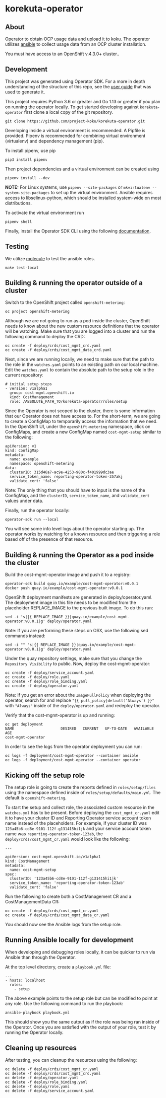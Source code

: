 # korekuta-operator

## About
Operator to obtain OCP usage data and upload it to koku. The operator utilizes [ansible](https://www.ansible.com/) to collect usage data from an OCP cluster installation.

You must have access to an OpenShift v.4.3.0+ cluster..

## Development

This project was generated using Operator SDK. For a more in depth understanding of the structure of this repo, see the [user guide](https://github.com/operator-framework/operator-sdk/blob/master/doc/ansible/user-guide.md) that was used to generate it.

This project requires Python 3.6 or greater and Go 1.13 or greater if you plan on running the operator locally. To get started developing against `korekuta-operator` first clone a local copy of the git repository.

```
git clone https://github.com/project-koku/korekuta-operator.git
```

Developing inside a virtual environment is recommended. A Pipfile is provided. Pipenv is recommended for combining virtual environment (virtualenv) and dependency management (pip).

To install pipenv, use pip

```
pip3 install pipenv
```

Then project dependencies and a virtual environment can be created using

```
pipenv install --dev
```

**NOTE:** For Linux systems, use `pipenv --site-packages` or `mkvirtualenv --system-site-packages` to set up the virtual environment. Ansible requires access to libselinux-python, which should be installed system-wide on most distributions.

To activate the virtual environment run

```
pipenv shell
```

Finally, install the Operator SDK CLI using the following [documentation](https://github.com/operator-framework/operator-sdk/blob/master/doc/user/install-operator-sdk.md).

## Testing

We utilize [molecule](https://molecule.readthedocs.io/en/latest/) to test the ansible roles.

```
make test-local
```

## Building & running the operator outside of a cluster

Switch to the OpenShift project called `openshift-metering`:

```
oc project openshift-metering
```

Although we are not going to run as a pod inside the cluster, OpenShift needs to know about the new custom resource definitions that the operator will be watching. Make sure that you are logged into a cluster and run the following command to deploy the CRD:

```
oc create -f deploy/crds/cost_mgmt_crd.yaml
oc create -f deploy/crds/cost_mgmt_data_crd.yaml
```

Next, since we are running locally, we need to make sure that the path to the role in the `watches.yaml` points to an existing path on our local machine. Edit the `watches.yaml` to contain the absolute path to the setup role in the current repository:

```
# initial setup steps
- version: v1alpha1
  group: cost-mgmt.openshift.io
  kind: CostManagement
  role: /ABSOLUTE_PATH_TO/korekuta-operator/roles/setup
```

Since the Operator is not scoped to the cluster, there is some information that our Operator does not have access to. For the short-term, we are going to create a ConfigMap to temporarily access the information that we need. In the OpenShift UI, under the ``openshift-metering`` namespace, click on ConfigMaps, and create a new ConfigMap named ``cost-mgmt-setup`` similar to the following:

```
apiVersion: v1
kind: ConfigMap
metadata:
  name: example
  namespace: openshift-metering
data:
  clusterID: 315d46a7-ac9e-4253-980c-f401999dc3ae
  service_token_name: reporting-operator-token-357akj
  validate_cert: 'false'
```

Note: The only thing that you should have to input is the name of the ConfigMap, and the `clusterID`, `service_token_name`, and `validate_cert` values under data.

Finally, run the operator locally:

```
operator-sdk run --local
```

You will see some info level logs about the operator starting up. The operator works by watching for a known resource and then triggering a role based off of the presence of that resource.

## Building & running the Operator as a pod inside the cluster

Build the cost-mgmt-operator image and push it to a registry:

```
operator-sdk build quay.io/example/cost-mgmt-operator:v0.0.1
docker push quay.io/example/cost-mgmt-operator:v0.0.1
```

OpenShift deployment manifests are generated in deploy/operator.yaml. The deployment image in this file needs to be modified from the placeholder REPLACE_IMAGE to the previous built image. To do this run:

```
sed -i 's|{{ REPLACE_IMAGE }}|quay.io/example/cost-mgmt-operator:v0.0.1|g' deploy/operator.yaml
```

Note: If you are performing these steps on OSX, use the following sed commands instead:

```
sed -i "" 's|{{ REPLACE_IMAGE }}|quay.io/example/cost-mgmt-operator:v0.0.1|g' deploy/operator.yaml
```

Under the quay repository settings, make sure that you change the `Repository Visibility` to public. Now, deploy the cost-mgmt-operator:

```
oc create -f deploy/service_account.yaml
oc create -f deploy/role.yaml
oc create -f deploy/role_binding.yaml
oc create -f deploy/operator.yaml
```

Note: If you get an error about the `ImagePullPolicy` when deploying the operator, search for and replace `"{{ pull_policy|default('Always') }}"` with `"Always"` inside of the `deploy/operator.yaml` and redeploy the operator.

Verify that the cost-mgmt-operator is up and running:

```
oc get deployment
NAME                     DESIRED   CURRENT   UP-TO-DATE   AVAILABLE   AGE
cost-mgmt-operator
```

In order to see the logs from the operator deployment you can run:

```
oc logs -f deployment/cost-mgmt-operator --container ansible
oc logs -f deployment/cost-mgmt-operator --container operator
```

## Kicking off the setup role
The setup role is going to create the reports defined in `roles/setup/files` using the namespace defined inside of `roles/setup/defaults/main.yml`. The default is `openshift-metering`.

To start the setup and collect role, the associated custom resource in the `watches.yml` has to be present. Before deploying the `cost_mgmt_cr.yaml` edit it to have your cluster ID and Reporting Operator service account token name instead of the placeholders. For example, if your cluster ID was `123a45b6-cd8e-9101-112f-g131415hi1jk` and your service account token name was `reporting-operator-token-123ab`, the `deploy/crds/cost_mgmt_cr.yaml` would look like the following:

```
---

apiVersion: cost-mgmt.openshift.io/v1alpha1
kind: CostManagement
metadata:
  name: cost-mgmt-setup
spec:
  clusterID: '123a45b6-cd8e-9101-112f-g131415hi1jk'
  service_token_name: 'reporting-operator-token-123ab'
  validate_cert: 'false'
```

Run the following to create both a CostManagement CR and a CostManagementData CR:

```
oc create -f deploy/crds/cost_mgmt_cr.yaml
oc create -f deploy/crds/cost_mgmt_data_cr.yaml
```

You should now see the Ansible logs from the setup role.

## Running Ansible locally for development

When developing and debugging roles locally, it can be quicker to run via Ansible than through the Operator.

At the top level directory, create a `playbook.yml` file:

```
---
- hosts: localhost
  roles:
    - setup
```

The above example points to the setup role but can be modified to point at any role. Use the following command to run the playbook:

```
ansible-playbook playbook.yml
```
This should show you the same output as if the role was being ran inside of the Operator. Once you are satisfied with the output of your role, test it by running the Operator locally.


## Cleaning up resources

After testing, you can cleanup the resources using the following:

```
oc delete -f deploy/crds/cost_mgmt_cr.yaml
oc delete -f deploy/crds/cost_mgmt_crd.yaml
oc delete -f deploy/operator.yaml
oc delete -f deploy/role_binding.yaml
oc delete -f deploy/role.yaml
oc delete -f deploy/service_account.yaml
```
